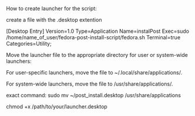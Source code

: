 How to create launcher for the script:


create a file with the .desktop extention



[Desktop Entry]
Version=1.0
Type=Application
Name=instalPost
Exec=sudo /home/name_of_user/fedora-post-install-script/fedora.sh
Terminal=true
Categories=Utility;




Move the launcher file to the appropriate directory for user or system-wide launchers:

For user-specific launchers, move the file to ~/.local/share/applications/.

For system-wide launchers, move the file to /usr/share/applications/.


exact command: sudo mv ~/post_install.desktop /usr/share/applications




chmod +x /path/to/your/launcher.desktop
